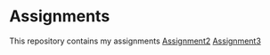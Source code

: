 # Assignments
This repository contains my assignments
[Assignment2](https://github.com/woutvaniperen/Assignments/blob/master/assignment2.ipynb)
[Assignment3](https://github.com/woutvaniperen/Assignments/blob/master/assignment3%20finished.ipynb)
